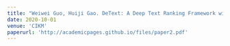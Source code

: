 ```yaml
---
title: "Weiwei Guo, Huiji Gao. DeText: A Deep Text Ranking Framework with BERT"
date: 2020-10-01
venue: 'CIKM'
paperurl: 'http://academicpages.github.io/files/paper2.pdf'
---
```



